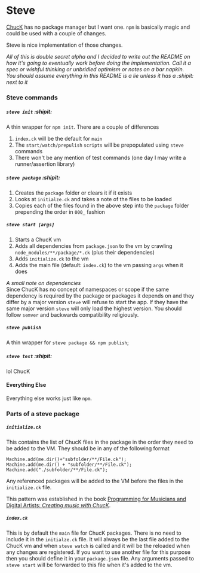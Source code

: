 # Steve #
[ChucK](http://chuck.cs.princeton.edu) has no package manager but I want one.
`npm` is basically magic and could be used with a couple of changes.

Steve is nice implementation of those changes.

*All of this is double secret alpha and I decided to write out the README on how
it's going to eventually work before doing the implementation. Call it a spec or
wishful thinking or unbridled optimism or notes on a bar napkin. You should assume everything in this README is a lie unless it has a :shipit: next to it*

### Steve commands ###

##### `steve init` :shipit: #####
A thin wrapper for `npm init`.
There are a couple of differences
1. `index.ck` will be the default for `main`
1. The `start/watch/prepulish` `scripts` will be prepopulated using `steve` commands
1. There won't be any mention of test commands (one day I may write a runner/assertion library)

##### `steve package` :shipit: #####
1. Creates the `package` folder or clears it if it exists
1. Looks at `initialze.ck` and takes a note of the files to be loaded
1. Copies each of the files found in the above step into the `package` folder prepending the order in `000_` fashion

##### `steve start [args]` #####
1. Starts a ChucK vm
1. Adds all dependencies from `package.json` to the vm by crawling `node_modules/**/package/*.ck` (plus their dependencies)
1. Adds `initialize.ck` to the vm
1. Adds the main file (default: `index.ck`) to the vm passing `args` when it does

*A small note on dependencies*  
Since ChucK has no concept of namespaces or scope if the same dependency is required by the package or packages it depends on and they differ by a major version `steve` will refuse to start the app. If they have the same major version `steve` will only load the highest version. You should follow `semver` and backwards compatibility religiously.

##### `steve publish` #####
A thin wrapper for `steve package && npm publish`;

##### `steve test` :shipit: ######
lol ChucK

#### Everything Else ####
Everything else works just like `npm`.

### Parts of a steve package ###

##### `initialize.ck` #####
This contains the list of ChucK files in the package in the order they need to be added to the VM. They should be in any of the following format

```
Machine.add(me.dir()+"subfolder/**/File.ck");
Machine.add(me.dir() + "subfolder/**/File.ck");
Machine.add("./subfolder/**/File.ck");
```

Any referenced packages will be added to the VM before the files in the `initialize.ck` file.

This pattern was established in the book [Programming for Musicians and Digital Artists: *Creating music with ChucK*](https://www.manning.com/books/programming-for-musicians-and-digital-artists).

##### `index.ck` #####
This is by default the `main` file for ChucK packages. There is no need to include it in the `initialze.ck` file. It will always be the last file added to the ChucK vm and when `steve watch` is called and it will be the reloaded when any changes are registered. If you want to use another file for this purpose then you should define it in your `package.json` file. Any arguments passed to `steve start` will be forwarded to this file when it's added to the vm.
